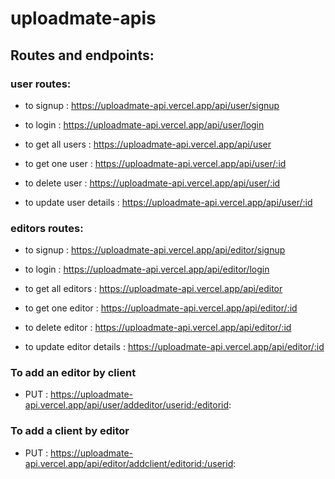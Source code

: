 # uploadmate-apis

## Routes and endpoints:

### user routes:
 - to signup : https://uploadmate-api.vercel.app/api/user/signup

 - to login : https://uploadmate-api.vercel.app/api/user/login

 - to get all users : https://uploadmate-api.vercel.app/api/user
 
 - to get one user : https://uploadmate-api.vercel.app/api/user/:id

 - to delete user : https://uploadmate-api.vercel.app/api/user/:id

 - to update user details : https://uploadmate-api.vercel.app/api/user/:id 


### editors routes:
 - to signup : https://uploadmate-api.vercel.app/api/editor/signup

 - to login : https://uploadmate-api.vercel.app/api/editor/login

 - to get all editors : https://uploadmate-api.vercel.app/api/editor
 
 - to get one editor : https://uploadmate-api.vercel.app/api/editor/:id

 - to delete editor : https://uploadmate-api.vercel.app/api/editor/:id

 - to update editor details : https://uploadmate-api.vercel.app/api/editor/:id 


### To add an editor by client

- PUT :  https://uploadmate-api.vercel.app/api/user/addeditor/userid:/editorid: 

### To add a client by editor
- PUT :  https://uploadmate-api.vercel.app/api/editor/addclient/editorid:/userid: 
